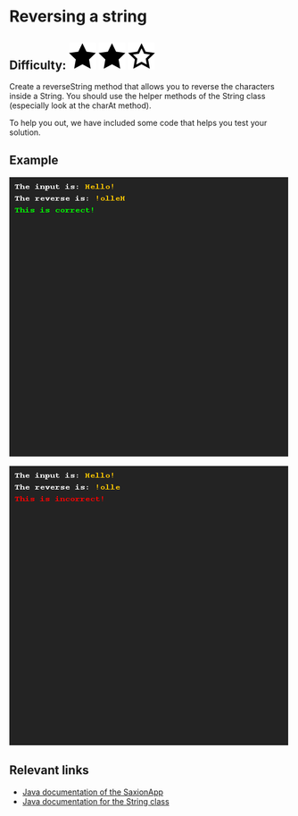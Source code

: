 # Reversing a string
## Difficulty: ![Filled](../resources/star-filled.svg) ![Filled](../resources/star-filled.svg)  ![Outlined](../resources/star-outlined.svg) 

Create a reverseString method that allows you to reverse the characters inside a String. You should use the helper methods of the String class (especially look at the charAt method).

To help you out, we have included some code that helps you test your solution.

## Example
![Example](sample_output.png)

![Example](sample_output2.png)

## Relevant links
* [Java documentation of the SaxionApp](https://saxionapp.hboictlab.nl/nl/saxion/app/SaxionApp.html)
* [Java documentation for the String class](https://docs.oracle.com/en/java/javase/11/docs/api/java.base/java/lang/String.html)
